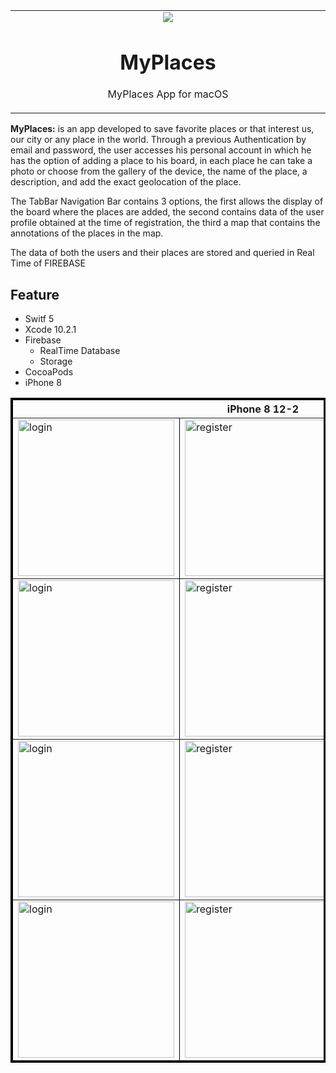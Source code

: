<table align="center"><tr><td align="center" width="9999">
<img src="https://user-images.githubusercontent.com/10947013/61404117-0eb9bf80-a8d7-11e9-89ff-7b07a5491101.pnge">

# MyPlaces

MyPlaces App for macOS
</td></tr></table>

<strong>MyPlaces:</strong> is an app developed to save favorite places or that interest us, our city or any place in the world.
Through a previous Authentication by email and password, the user accesses his personal account in which he has the option of adding a place to his board, in each place he can take a photo or choose from the gallery of the device, the name of the place, a description, and add the exact geolocation of the place.

The TabBar Navigation Bar contains 3 options, the first allows the display of the board where the places are added, the second contains data of the user profile obtained at the time of registration, the third a map that contains the annotations of the places in the map.

The data of both the users and their places are stored and queried in Real Time of FIREBASE

## Feature


- Switf 5
- Xcode 10.2.1
- Firebase
    - RealTime Database
    - Storage
- CocoaPods
- iPhone 8

<table border="3" bordercolor="black" align="center">
    <tr>
        <th colspan="3">iPhone 8 12-2 </th> 
    </tr>
    <tr>
        <td><img src="https://user-images.githubusercontent.com/10947013/57152104-d07e2b00-6dd2-11e9-90b0-2255f24a52f5.png"             width="250" alt="login"></td>
        <td><img src="https://user-images.githubusercontent.com/10947013/57152069-bba19780-6dd2-11e9-87ca-1292e252e758.png"             width="250" alt="register"></td>
        <td><img src="https://user-images.githubusercontent.com/10947013/57151966-7da47380-6dd2-11e9-92b0-aee2edb1fb70.png"              width="250" alt="profile"></td>      
    </tr>
        <tr>
        <td><img src="https://user-images.githubusercontent.com/10947013/57717521-bf0f0b80-767b-11e9-8f92-1803804f0c82.png"             width="250" alt="login"></td>
        <td><img src="https://user-images.githubusercontent.com/10947013/57717575-dbab4380-767b-11e9-8121-9f28c9c6742f.png"             width="250" alt="register"></td>
        <td><img src="https://user-images.githubusercontent.com/10947013/57717639-f382c780-767b-11e9-86ce-b0606507f676.png"              width="250" alt="profile"></td>      
    </tr>
     <tr>
        <td><img src="https://user-images.githubusercontent.com/10947013/57717704-16ad7700-767c-11e9-9442-0ce78c5c2ea5.png"             width="250" alt="login"></td>
        <td><img src="https://user-images.githubusercontent.com/10947013/57717741-2dec6480-767c-11e9-9f10-e3a769b2d03b.png"             width="250" alt="register"></td>
        <td><img src="https://user-images.githubusercontent.com/10947013/57717781-43fa2500-767c-11e9-88f1-b2df085432a9.png"              width="250" alt="profile"></td>      
    </tr>
    <tr>
        <td><img src="https://user-images.githubusercontent.com/10947013/57717835-596f4f00-767c-11e9-9872-b49ee46d80a7.png"             width="250" alt="login"></td>
        <td><img src="https://user-images.githubusercontent.com/10947013/57717903-7c016800-767c-11e9-981d-ba0ab0c53a4a.png"             width="250" alt="register"></td>
        <td><img src="https://user-images.githubusercontent.com/10947013/57717951-90456500-767c-11e9-860a-6b46642b7cfa.png"              width="250" alt="profile"></td>      
    </tr>
</table>
